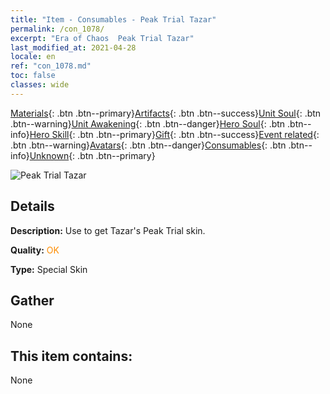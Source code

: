 ```yaml
---
title: "Item - Consumables - Peak Trial Tazar"
permalink: /con_1078/
excerpt: "Era of Chaos  Peak Trial Tazar"
last_modified_at: 2021-04-28
locale: en
ref: "con_1078.md"
toc: false
classes: wide
---
```

 [Materials](/Items/){: .btn .btn--primary}[Artifacts](/Items/Artifacts/){: .btn .btn--success}[Unit Soul](/Items/UnitSoul/){: .btn .btn--warning}[Unit Awakening](/Items/UnitAwakening/){: .btn .btn--danger}[Hero Soul](/Items/HeroSoul/){: .btn .btn--info}[Hero Skill](/Items/HeroSkill/){: .btn .btn--primary}[Gift](/Items/Gift/){: .btn .btn--success}[Event related](/Items/Events/){: .btn .btn--warning}[Avatars](/Items/Avatars/){: .btn .btn--danger}[Consumables](/Items/Consumables/){: .btn .btn--info}[Unknown](/Items/Unknown/){: .btn .btn--primary}

 ![Peak Trial Tazar](/images/h/h_Tazar2.jpg)

## Details
 **Description:** Use to get Tazar's Peak Trial skin.

 **Quality:** <span style="color: #FF8C00">OK</span>

 **Type:** Special Skin

## Gather

  None

## This item contains:

  None

